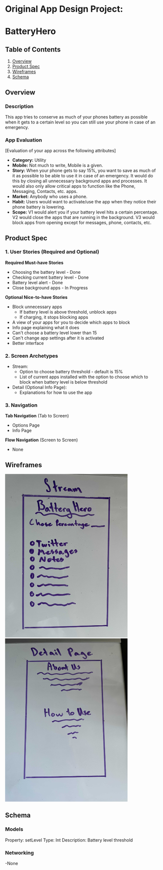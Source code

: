 Original App Design Project:
===

# BatteryHero

## Table of Contents
1. [Overview](#Overview)
1. [Product Spec](#Product-Spec)
1. [Wireframes](#Wireframes)
2. [Schema](#Schema)

## Overview
### Description
This app tries to conserve as much of your phones battery as possible when it gets to a certain level so you can still use your phone in case of an emergency.

### App Evaluation
[Evaluation of your app across the following attributes]
- **Category:** Utility
- **Mobile:** Not much to write, Mobile is a given.
- **Story:**  When your phone gets to say 15%, you want to save as much of it as possible to be able to use it in case of an emergency. It would do this by closing all unnecessary background apps and processes. It would also only allow critical apps to function like the Phone, Messaging, Contacts, etc. apps.
- **Market:** Anybody who uses a phone.
- **Habit:** Users would want to activate/use the app when they notice their phone battery is lowering.
- **Scope:** V1 would alert you if your battery level hits a certain percentage. V2 would close the apps that are running in the background. V3 would block apps from opening except for messages, phone, contacts, etc.

## Product Spec

### 1. User Stories (Required and Optional)

**Required Must-have Stories**

* Choosing the battery level - Done
* Checking current battery level - Done
* Battery level alert - Done
* Close background apps - In Progress

**Optional Nice-to-have Stories**

* Block unnecessary apps
    * If battery level is above threshold, unblock apps
    * If charging, it stops blocking apps
* A view of your apps for you to decide which apps to block
* Info page explaining what it does
* Can't choose a battery level lower than 15
* Can't change app settings after it is activated
* Better interface

### 2. Screen Archetypes

* Stream:
    * Option to choose battery threshold - default is 15%
    * List of current apps installed with the option to choose which to block when battery level is below threshold
* Detail (Optional Info Page):
    * Explanations for how to use the app

### 3. Navigation

**Tab Navigation** (Tab to Screen)

* Options Page
* Info Page

**Flow Navigation** (Screen to Screen)

* None

## Wireframes
<img src="https://github.com/TheTechThree/BatteryHero/blob/main/wireframe0.jpg" width="400">

<img src="https://github.com/TheTechThree/BatteryHero/blob/main/wireframe1.jpg" width="400">

## Schema 
### Models
Property: setLevel Type: Int Description: Battery level threshold
### Networking
-None

